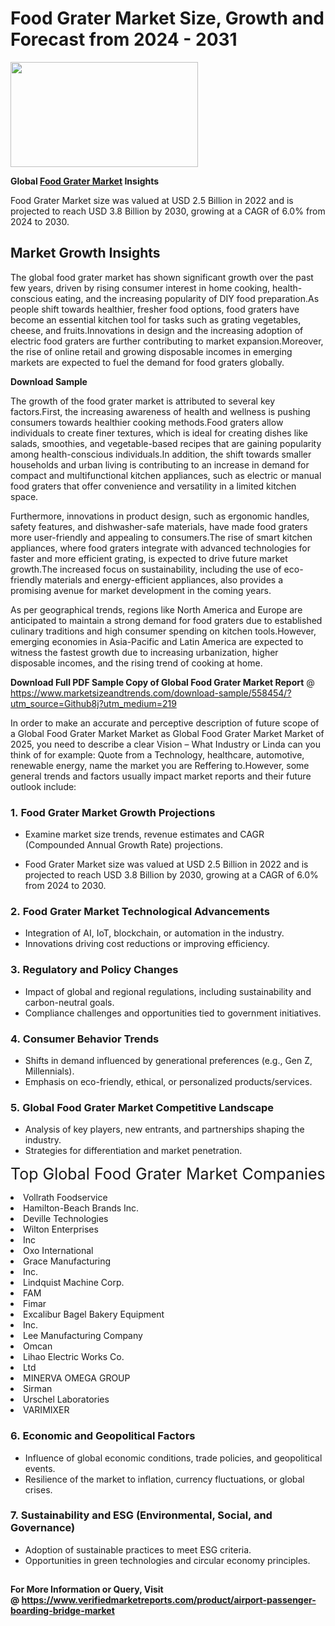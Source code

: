 <H1>Food Grater Market Size, Growth and Forecast from 2024 - 2031</H1><img class="aligncenter size-medium wp-image-584254" src="https://thirdeyenews.in/wp-content/uploads/2024/09/Global-Market-Research-300x168.jpeg" alt="" width="300" height="168" /><p><strong>Global&nbsp;<a href="https://www.marketsizeandtrends.com/download-sample/558454/?utm_source=Github8j?utm_medium=219">Food Grater Market</a> Insights</strong></p><p>Food Grater Market size was valued at USD 2.5 Billion in 2022 and is projected to reach USD 3.8 Billion by 2030, growing at a CAGR of 6.0% from 2024 to 2030.</p><p><h2>Market Growth Insights</h2> <p>The global food grater market has shown significant growth over the past few years, driven by rising consumer interest in home cooking, health-conscious eating, and the increasing popularity of DIY food preparation.As people shift towards healthier, fresher food options, food graters have become an essential kitchen tool for tasks such as grating vegetables, cheese, and fruits.Innovations in design and the increasing adoption of electric food graters are further contributing to market expansion.Moreover, the rise of online retail and growing disposable incomes in emerging markets are expected to fuel the demand for food graters globally.</p> <p><strong>Download Sample</strong></p> <p>The growth of the food grater market is attributed to several key factors.First, the increasing awareness of health and wellness is pushing consumers towards healthier cooking methods.Food graters allow individuals to create finer textures, which is ideal for creating dishes like salads, smoothies, and vegetable-based recipes that are gaining popularity among health-conscious individuals.In addition, the shift towards smaller households and urban living is contributing to an increase in demand for compact and multifunctional kitchen appliances, such as electric or manual food graters that offer convenience and versatility in a limited kitchen space.</p> <p>Furthermore, innovations in product design, such as ergonomic handles, safety features, and dishwasher-safe materials, have made food graters more user-friendly and appealing to consumers.The rise of smart kitchen appliances, where food graters integrate with advanced technologies for faster and more efficient grating, is expected to drive future market growth.The increased focus on sustainability, including the use of eco-friendly materials and energy-efficient appliances, also provides a promising avenue for market development in the coming years.</p> <p>As per geographical trends, regions like North America and Europe are anticipated to maintain a strong demand for food graters due to established culinary traditions and high consumer spending on kitchen tools.However, emerging economies in Asia-Pacific and Latin America are expected to witness the fastest growth due to increasing urbanization, higher disposable incomes, and the rising trend of cooking at home.</p> <p><span class=""><strong>Download Full PDF Sample Copy of Global Food Grater Market Report</strong> @ <a href="https://www.marketsizeandtrends.com/download-sample/558454/?utm_source=Github8j?utm_medium=219" target="_blank">https://www.marketsizeandtrends.com/download-sample/558454/?utm_source=Github8j?utm_medium=219</a></span></p><p>In order to make an accurate and perceptive description of future scope of a Global&nbsp;Food Grater Market Market as Global&nbsp;Food Grater Market Market of 2025, you need to describe a clear Vision &ndash; What Industry or Linda can you think of for example: Quote from a Technology, healthcare, automotive, renewable energy, name the market you are Reffering to.However, some general trends and factors usually impact market reports and their future outlook include:</p><h3>1.&nbsp;<strong>Food Grater Market Growth Projections</strong></h3><ul><li>Examine market size trends, revenue estimates and CAGR (Compounded Annual Growth Rate) projections.</li><li><p>Food Grater Market size was valued at USD 2.5 Billion in 2022 and is projected to reach USD 3.8 Billion by 2030, growing at a CAGR of 6.0% from 2024 to 2030.</p></li></ul><h3>2.&nbsp;<strong>Food Grater Market Technological Advancements</strong></h3><ul><li>Integration of AI, IoT, blockchain, or automation in the industry.</li><li>Innovations driving cost reductions or improving efficiency.</li></ul><h3>3.&nbsp;<strong>Regulatory and Policy Changes</strong></h3><ul><li>Impact of global and regional regulations, including sustainability and carbon-neutral goals.</li><li>Compliance challenges and opportunities tied to government initiatives.</li></ul><h3>4.&nbsp;<strong>Consumer Behavior Trends</strong></h3><ul><li>Shifts in demand influenced by generational preferences (e.g., Gen Z, Millennials).</li><li>Emphasis on eco-friendly, ethical, or personalized products/services.</li></ul><h3>5.&nbsp;<strong>Global Food Grater Market Competitive Landscape</strong></h3><ul><li>Analysis of key players, new entrants, and partnerships shaping the industry.</li><li>Strategies for differentiation and market penetration.</li></ul><p data-pm-slice="1 1 []"><span style="color: inherit; font-family: inherit; font-size: 25px;">Top Global Food Grater Market Companies</span></p><div class="" data-test-id=""><p><li>Vollrath Foodservice</li><li> Hamilton-Beach Brands Inc.</li><li> Deville Technologies</li><li> Wilton Enterprises</li><li> Inc</li><li> Oxo International</li><li> Grace Manufacturing</li><li> Inc.</li><li> Lindquist Machine Corp.</li><li> FAM</li><li> Fimar</li><li> Excalibur Bagel Bakery Equipment</li><li> Inc.</li><li> Lee Manufacturing Company</li><li> Omcan</li><li> Lihao Electric Works Co.</li><li>Ltd</li><li> MINERVA OMEGA GROUP</li><li> Sirman</li><li> Urschel Laboratories</li><li> VARIMIXER</li></p></div><h3>6.&nbsp;<strong>Economic and Geopolitical Factors</strong></h3><ul><li>Influence of global economic conditions, trade policies, and geopolitical events.</li><li>Resilience of the market to inflation, currency fluctuations, or global crises.</li></ul><h3>7.&nbsp;<strong>Sustainability and ESG (Environmental, Social, and Governance)</strong></h3><ul><li>Adoption of sustainable practices to meet ESG criteria.</li><li>Opportunities in green technologies and circular economy principles.</li></ul><h2><strong style="font-size: 14px;">For More Information or Query, Visit @&nbsp;</strong><a style="background-color: #ffffff; font-size: 14px;" href="https://www.marketsizeandtrends.com/report/food-grater-market/" target="_blank">https://www.verifiedmarketreports.com/product/airport-passenger-boarding-bridge-market</a></h2>